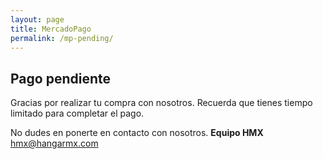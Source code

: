 ```yaml
---
layout: page
title: MercadoPago
permalink: /mp-pending/
---
```


## Pago pendiente
Gracias por realizar tu compra con nosotros. Recuerda que tienes tiempo limitado para completar el pago.

No dudes en ponerte en contacto con nosotros.
**Equipo HMX**  
[hmx@hangarmx.com](mailto:hmx@hangarmx.com)
